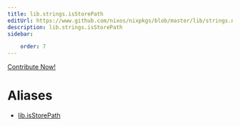 ```yaml
---
title: lib.strings.isStorePath
editUrl: https://www.github.com/nixos/nixpkgs/blob/master/lib/strings.nix#L1306C17
description: lib.strings.isStorePath
sidebar:

    order: 7
---
```


<a href="https://www.github.com/nixos/nixpkgs/blob/master/lib/strings.nix#L1306C17">Contribute Now!</a>


# Aliases

- [lib.isStorePath](/reference/libisStorePath)


